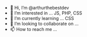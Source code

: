 - 👋 Hi, I’m @arthurthebestdev
- 👀 I’m interested in ... JS, PHP, CSS
- 🌱 I’m currently learning ... CSS
- 💞️ I’m looking to collaborate on ...
- 📫 How to reach me ... 

<!---
arthurthebestdev/arthurthebestdev is a ✨ special ✨ repository because its `README.md` (this file) appears on your GitHub profile.
You can click the Preview link to take a look at your changes.
--->
